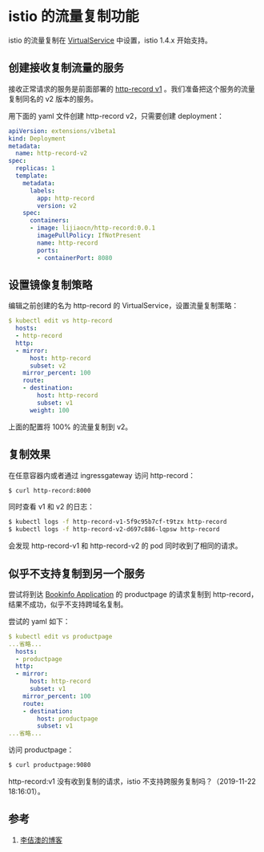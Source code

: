 <!-- toc -->
# istio 的流量复制功能

istio 的流量复制在 [VirtualService](./vsvc.md) 中设置，istio 1.4.x 开始支持。

## 创建接收复制流量的服务

接收正常请求的服务是前面部署的 [http-record v1](./httprecord.md) 。我们准备把这个服务的流量复制同名的 v2 版本的服务。

用下面的 yaml 文件创建 http-record v2，只需要创建 deployment：

```yaml
apiVersion: extensions/v1beta1
kind: Deployment
metadata:
  name: http-record-v2
spec:
  replicas: 1
  template:
    metadata:
      labels:
        app: http-record
        version: v2
    spec:
      containers:
      - image: lijiaocn/http-record:0.0.1
        imagePullPolicy: IfNotPresent
        name: http-record
        ports:
        - containerPort: 8080
```

## 设置镜像复制策略

编辑之前创建的名为 http-record 的 VirtualService，设置流量复制策略：

```yaml
$ kubectl edit vs http-record
  hosts:
  - http-record
  http:
  - mirror:
      host: http-record
      subset: v2
    mirror_percent: 100
    route:
    - destination:
        host: http-record
        subset: v1
      weight: 100
```

上面的配置将 100% 的流量复制到 v2。

## 复制效果

在任意容器内或者通过 ingressgateway 访问 http-record：

```sh
$ curl http-record:8000
```

同时查看 v1 和 v2 的日志：

```sh
$ kubectl logs -f http-record-v1-5f9c95b7cf-t9tzx http-record
$ kubectl logs -f http-record-v2-d697c886-lqpsw http-record
```

会发现 http-record-v1 和 http-record-v2 的 pod 同时收到了相同的请求。

## 似乎不支持复制到另一个服务

尝试将到达 [Bookinfo Application](./bookinfo.md)  的 productpage 的请求复制到 http-record，结果不成功，似乎不支持跨域名复制。

尝试的 yaml 如下：

```yaml
$ kubectl edit vs productpage
...省略...
  hosts:
  - productpage
  http:
  - mirror:
      host: http-record
      subset: v1
    mirror_percent: 100
    route:
    - destination:
        host: productpage
        subset: v1
...省略...
```

访问 productpage：

```sh
$ curl productpage:9080
```

http-record:v1 没有收到复制的请求，istio 不支持跨服务复制吗？（2019-11-22 18:16:01）。

## 参考

1. [李佶澳的博客][1]

[1]: https://www.lijiaocn.com "李佶澳的博客"
[2]: https://istio.io/news/releases/1.4.x/announcing-1.4/change-notes/ "1.4.x Change Notes"
